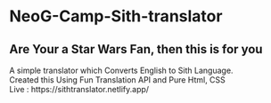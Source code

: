 # NeoG-Camp-Sith-translator
<h2>Are Your a Star Wars Fan, then this is for you</h2>
A simple translator which Converts English to Sith Language.
</br>
Created this Using Fun Translation API and Pure Html, CSS
</br>
Live : https://sithtranslator.netlify.app/
